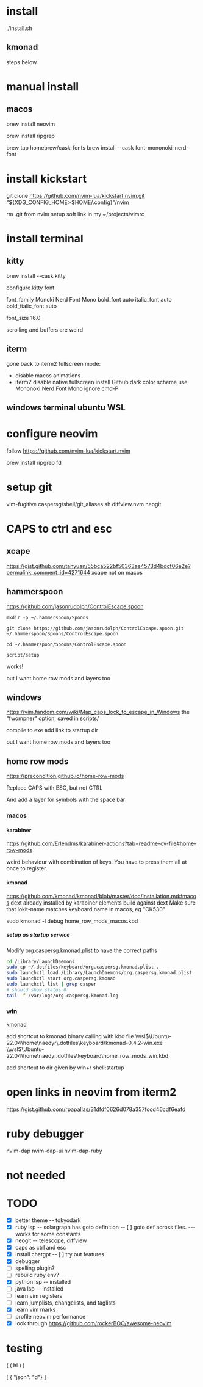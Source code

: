 # install
./install.sh

## kmonad
steps below

# manual install
## macos
brew install neovim

brew install ripgrep

<!-- from https://gist.github.com/davidteren/898f2dcccd42d9f8680ec69a3a5d350e -->

brew tap homebrew/cask-fonts
brew install --cask font-mononoki-nerd-font

# install kickstart

git clone https://github.com/nvim-lua/kickstart.nvim.git "${XDG_CONFIG_HOME:-$HOME/.config}"/nvim

rm .git from nvim
setup soft link in my ~/projects/vimrc

# install terminal

## kitty

brew install --cask kitty

configure kitty font

font_family Monoki Nerd Font Mono
bold_font auto
italic_font auto
bold_italic_font auto

font_size 16.0

scrolling and buffers are weird

## iterm

gone back to iterm2
fullscreen mode:

- disable macos animations
- iterm2 disable native fullscreen
  install Github dark color scheme
  use Mononoki Nerd Font Mono
  ignore cmd-P

## windows terminal ubuntu WSL

# configure neovim

follow https://github.com/nvim-lua/kickstart.nvim

brew install ripgrep fd

# setup git

vim-fugitive
caspersg/shell/git_aliases.sh
diffview.nvm
neogit

# CAPS to ctrl and esc

## xcape

https://gist.github.com/tanyuan/55bca522bf50363ae4573d4bdcf06e2e?permalink_comment_id=4271644
xcape not on macos

## hammerspoon

https://github.com/jasonrudolph/ControlEscape.spoon

```
mkdir -p ~/.hammerspoon/Spoons

git clone https://github.com/jasonrudolph/ControlEscape.spoon.git ~/.hammerspoon/Spoons/ControlEscape.spoon

cd ~/.hammerspoon/Spoons/ControlEscape.spoon

script/setup
```

works!

but I want home row mods and layers too

## windows

https://vim.fandom.com/wiki/Map_caps_lock_to_escape_in_Windows
the "fwompner" option, saved in scripts/

compile to exe
add link to startup dir

but I want home row mods and layers too

## home row mods

https://precondition.github.io/home-row-mods

Replace CAPS with ESC, but not CTRL

And add a layer for symbols with the space bar

### macos

#### karabiner

https://github.com/Erlendms/karabiner-actions?tab=readme-ov-file#home-row-mods

weird behaviour with combination of keys. You have to press them all at once to register.

#### kmonad

https://github.com/kmonad/kmonad/blob/master/doc/installation.md#macos
dext already installed by karabiner elements
build against dext
Make sure that iokit-name matches keyboard name in macos, eg "CK530"

sudo kmonad -l debug home_row_mods_macos.kbd

##### setup as startup service
Modify org.caspersg.kmonad.plist to have the correct paths

```bash
cd /Library/LaunchDaemons
sudo cp ~/.dotfiles/keyboard/org.caspersg.kmonad.plist .
sudo launchctl load /Library/LaunchDaemons/org.caspersg.kmonad.plist
sudo launchctl start org.caspersg.kmonad
sudo launchctl list | grep casper
# should show status 0
tail -f /var/logs/org.caspersg.kmonad.log
```

### win

kmonad

add shortcut to kmonad binary calling with kbd file
\\wsl$\Ubuntu-22.04\home\naedyr\.dotfiles\keyboard\kmonad-0.4.2-win.exe \\wsl$\Ubuntu-22.04\home\naedyr\.dotfiles\keyboard\home_row_mods_win.kbd

add shortcut to dir given by win+r shell:startup

# open links in neovim from iterm2

https://gist.github.com/rpapallas/31dfdf0626d078a357fccd46cdf6eafd

# ruby debugger

nvim-dap
nvim-dap-ui
nvim-dap-ruby

# not needed

<!-- bundle add readapt --group "development, test" -->
<!-- gem install readapt -->

# TODO

- [x] better theme
      -- tokyodark
- [x] ruby lsp
      -- solargraph has goto definition
      -- [ ] goto def across files.
      --- works for some constants
- [x] neogit
      -- telescope, diffview
- [x] caps as ctrl and esc
- [x] install chatgpt
      -- [ ] try out features
- [x] debugger
- [ ] spelling plugin?
- [ ] rebuild ruby env?
- [x] python lsp
      -- installed
- [ ] java lsp
      -- installed
- [ ] learn vim registers
- [ ] learn jumplists, changelists, and taglists
- [x] learn vim marks
- [ ] profile neovim performance
- [x] look through https://github.com/rockerBOO/awesome-neovim

# testing

( ( hi ) )

[ { "json": "d"} ]
